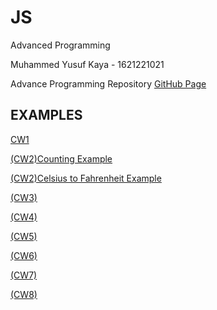 # JS
Advanced Programming

Muhammed Yusuf Kaya - 1621221021

Advance Programming Repository [GitHub Page](https://github.com/myusufkayaa/JS)

## EXAMPLES 

   [CW1](https://myusufkayaa.github.io/JS/CW1.png)
   
   [(CW2)Counting Example](https://myusufkayaa.github.io/JS/CountDown.html)

   [(CW2)Celsius to Fahrenheit Example](https://myusufkayaa.github.io/JS/C2FConverter.html)
   
   [(CW3)](https://myusufkayaa.github.io/JS/CW3.png)
   
   [(CW4)](https://myusufkayaa.github.io/JS/CW%234.html)
   
   [(CW5)](https://myusufkayaa.github.io/JS/CH5/EloquentJS.html)
   
   [(CW6)](https://myusufkayaa.github.io/JS/cw6.html)
   
   [(CW7)](https://myusufkayaa.github.io/JS/CW7/Timing.html)
   
   [(CW8)](https://myusufkayaa.github.io/JS/CW8/cw8.html)
